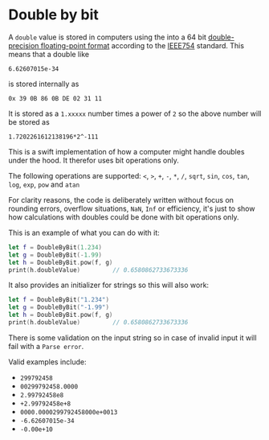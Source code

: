# Double by bit

A `double` value is stored in computers using the into a 64 bit [double-precision floating-point format](https://en.wikipedia.org/wiki/Double-precision_floating-point_format) according to the [IEEE754](https://en.wikipedia.org/wiki/IEEE_754) standard. This means that a double like

`6.62607015e-34`

is stored internally as

`0x 39 0B 86 0B DE 02 31 11`

It is stored as a `1.xxxxx` number times a power of `2` so the above number will be stored as

`1.7202261612138196*2^-111`

This is a swift implementation of how a computer might handle doubles under the hood. It therefor uses bit operations only.

The following operations are supported: `<`, `>`, `+`, `-`, `*`, `/`, `sqrt`, `sin`, `cos`, `tan`, `log`, `exp`, `pow` and `atan`

For clarity reasons, the code is deliberately written without focus on rounding errors, overflow situations, `NaN`, `Inf` or efficiency, it's just to show how calculations with doubles could be done with bit operations only.

This is an example of what you can do with it:

```swift
let f = DoubleByBit(1.234)
let g = DoubleByBit(-1.99)
let h = DoubleByBit.pow(f, g)
print(h.doubleValue)         // 0.6580862733673336
```

It also provides an initializer for strings so this will also work:

```swift
let f = DoubleByBit("1.234")
let g = DoubleByBit("-1.99")
let h = DoubleByBit.pow(f, g)
print(h.doubleValue)         // 0.6580862733673336
```

There is some validation on the input string so in case of invalid input it will fail with a `Parse error`.

Valid examples include:

* `299792458`
* `00299792458.0000`
* `2.99792458e8`
* `+2.99792458e+8`
* `0000.0000299792458000e+0013`
* `-6.62607015e-34`
* `-0.00e+10`
